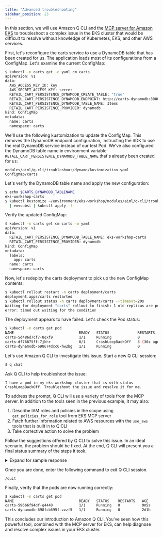 ```yaml
---
title: "Advanced troubleshooting"
sidebar_position: 23
---
```


In this section, we will use Amazon Q CLI and the [MCP server for Amazon EKS](https://awslabs.github.io/mcp/servers/eks-mcp-server/) to troubleshoot a complex issue in the EKS cluster that would be difficult to resolve without knowledge of Kubernetes, EKS, and other AWS services.

First, let's reconfigure the carts service to use a DynamoDB table that has been created for us. The application loads most of its configurations from a ConfigMap. Let's examine the current ConfigMap:

```bash
$ kubectl -n carts get -o yaml cm carts
apiVersion: v1
data:
  AWS_ACCESS_KEY_ID: key
  AWS_SECRET_ACCESS_KEY: secret
  RETAIL_CART_PERSISTENCE_DYNAMODB_CREATE_TABLE: "true"
  RETAIL_CART_PERSISTENCE_DYNAMODB_ENDPOINT: http://carts-dynamodb:8000
  RETAIL_CART_PERSISTENCE_DYNAMODB_TABLE_NAME: Items
  RETAIL_CART_PERSISTENCE_PROVIDER: dynamodb
kind: ConfigMap
metadata:
  name: carts
  namespace: carts
```

We'll use the following kustomization to update the ConfigMap. This removes the DynamoDB endpoint configuration, instructing the SDK to use the real DynamoDB service instead of our test Pod. We've also configured the DynamoDB table name in environment variable `RETAIL_CART_PERSISTENCE_DYNAMODB_TABLE_NAME` that's already been created for us:

```kustomization
modules/aiml/q-cli/troubleshoot/dynamo/kustomization.yaml
ConfigMap/carts
```

Let's verify the DynamoDB table name and apply the new configuration:

```bash
$ echo $CARTS_DYNAMODB_TABLENAME
eks-workshop-carts
$ kubectl kustomize ~/environment/eks-workshop/modules/aiml/q-cli/troubleshoot/dynamo \
  | envsubst | kubectl apply -f-
```

Verify the updated ConfigMap:

```bash
$ kubectl -n carts get cm carts -o yaml
apiVersion: v1
data:
  RETAIL_CART_PERSISTENCE_DYNAMODB_TABLE_NAME: eks-workshop-carts
  RETAIL_CART_PERSISTENCE_PROVIDER: dynamodb
kind: ConfigMap
metadata:
  labels:
    app: carts
  name: carts
  namespace: carts
```

Now, let's redeploy the carts deployment to pick up the new ConfigMap contents:

```bash expectError=true hook=enable-dynamo
$ kubectl rollout restart -n carts deployment/carts
deployment.apps/carts restarted
$ kubectl rollout status -n carts deployment/carts --timeout=20s
Waiting for deployment "carts" rollout to finish: 1 old replicas are pending termination...
error: timed out waiting for the condition
```

The deployment appears to have failed. Let's check the Pod status:

```bash
$ kubectl -n carts get pod
NAME                              READY   STATUS             RESTARTS        AGE
carts-5d486d7cf7-8qxf9            1/1     Running            0               5m49s
carts-df76875ff-7jkhr             0/1     CrashLoopBackOff   3 (36s ago)     2m2s
carts-dynamodb-698674dcc6-hw2bg   1/1     Running            0               20m
```

Let's use Amazon Q CLI to investigate this issue. Start a new Q CLI session:

```bash test=false
$ q chat
```

Ask Q CLI to help troubleshoot the issue:

```text
I have a pod in my eks-workshop cluster that is with status CrashLoopBackOff. Troubleshoot the issue and resolve it for me.
```

To address the prompt, Q CLI will use a variety of tools from the MCP server. In addition to the tools seen in the previous example, it may also:

1. Describe IAM roles and policies in the scope using `get_policies_for_role` tool from EKS MCP server
2. Fetch further information related to AWS resources with the `use_aws` tools that is built in to Q CLI
3. Take corrective action to solve the problem

Follow the suggestions offered by Q CLI to solve this issue. In an ideal scenario, the problem should be fixed. At the end, Q CLI will present you a final status summary of the steps it took.

<details>
  <summary>Expand for sample response</summary>

```text
Perfect! The CrashLoopBackOff issue has been successfully resolved. Here's a summary of what I found and fixed:

## Problem Analysis

The pod carts-d49c67c77-k2zvz in the carts namespace was in CrashLoopBackOff state with:
• **Restart count:** 9 restarts
• **Exit code:** 1 (error)
• **Root cause:** DynamoDB permissions issue

## Root Cause

The application logs showed this error:
User: arn:aws:sts::1234567890:assumed-role/eks-workshop-carts-dynamo/eks-eks-worksh-carts-d49c-c1857ccc-86be-4bd6-9c6d-0b90748341b4 is not authorized to perform: dynamodb:Query on resource: arn:aws:dynamodb:us-west-2:1234567890:table/eks-workshop-carts/index/idx_global_customerId because no identity-based policy allows the dynamodb:Query action


The IAM role eks-workshop-carts-dynamo had a policy that granted access to a table named wrong-table-name, but the application was trying to access eks-workshop-carts.

## Solution Applied

1. Identified the correct DynamoDB table: eks-workshop-carts
2. Added proper IAM permissions: Created an inline policy CartsTableAccess with the following permissions:
   • Actions: dynamodb:GetItem, PutItem, UpdateItem, DeleteItem, Query, Scan, BatchGetItem, BatchWriteItem
   • Resources: arn:aws:dynamodb:us-west-2:1234567890:table/eks-workshop-carts and its indexes
3. Restarted the pod: Deleted the failing pod to allow the deployment to create a new one with the updated permissions

## Result

The new pod carts-d49c67c77-mks7h is now:
• **Status:** Running and Ready
• **Restart count:** 0
• **Application:** Successfully started and connected to DynamoDB
• **Health checks:** Passing (both liveness and readiness probes)

The CrashLoopBackOff issue has been completely resolved, and the carts service is now functioning properly with correct DynamoDB access permissions.
```

</details>

Once you are done, enter the following command to exit Q CLI session.

```text
/quit
```

Finally, verify that the pods are now running correctly:

```bash test=false
$ kubectl -n carts get pod
NAME                              READY   STATUS    RESTARTS   AGE
carts-596b6f94df-q4449            1/1     Running   0          9m5s
carts-dynamodb-698fcb695f-zvzf5   1/1     Running   0          2d1h
```

This concludes our introduction to Amazon Q CLI. You've seen how this powerful tool, combined with the MCP server for EKS, can help diagnose and resolve complex issues in your EKS cluster.
